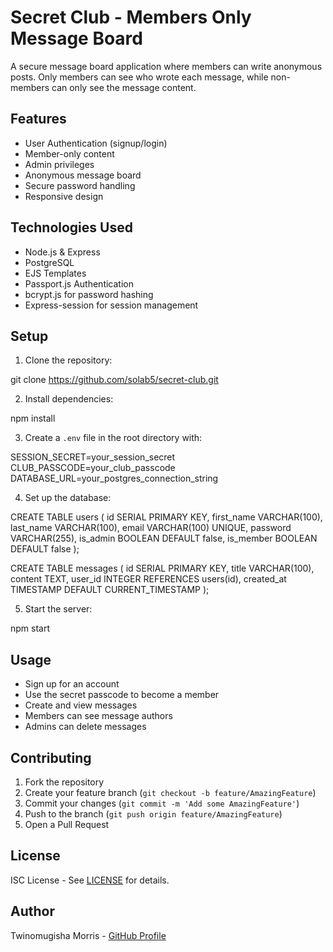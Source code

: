 # Secret Club - Members Only Message Board

A secure message board application where members can write anonymous posts. Only members can see who wrote each message, while non-members can only see the message content.

## Features

- User Authentication (signup/login)
- Member-only content
- Admin privileges
- Anonymous message board
- Secure password handling
- Responsive design

## Technologies Used

- Node.js & Express
- PostgreSQL
- EJS Templates
- Passport.js Authentication
- bcrypt.js for password hashing
- Express-session for session management

## Setup

1. Clone the repository:

git clone https://github.com/solab5/secret-club.git

2. Install dependencies:

npm install

3. Create a `.env` file in the root directory with:

SESSION_SECRET=your_session_secret
CLUB_PASSCODE=your_club_passcode
DATABASE_URL=your_postgres_connection_string

4. Set up the database:

CREATE TABLE users (
    id SERIAL PRIMARY KEY,
    first_name VARCHAR(100),
    last_name VARCHAR(100),
    email VARCHAR(100) UNIQUE,
    password VARCHAR(255),
    is_admin BOOLEAN DEFAULT false,
    is_member BOOLEAN DEFAULT false
);

CREATE TABLE messages (
    id SERIAL PRIMARY KEY,
    title VARCHAR(100),
    content TEXT,
    user_id INTEGER REFERENCES users(id),
    created_at TIMESTAMP DEFAULT CURRENT_TIMESTAMP
);

5. Start the server:

npm start

## Usage

- Sign up for an account
- Use the secret passcode to become a member
- Create and view messages
- Members can see message authors
- Admins can delete messages

## Contributing

1. Fork the repository
2. Create your feature branch (`git checkout -b feature/AmazingFeature`)
3. Commit your changes (`git commit -m 'Add some AmazingFeature'`)
4. Push to the branch (`git push origin feature/AmazingFeature`)
5. Open a Pull Request

## License

ISC License - See [LICENSE](LICENSE) for details.

## Author

Twinomugisha Morris - [GitHub Profile](https://github.com/solab5)

